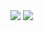 
<img src="https://capsule-render.vercel.app/api?type=transparent&color=auto&height=200&section=header&text=Welcome&nbsp;My&nbsp;GitHub!&fontSize=90" />

<img src="https://capsule-render.vercel.app/api?type=wave&color=auto&height=300&section=header&text=capsule%20render&fontSize=90" />
